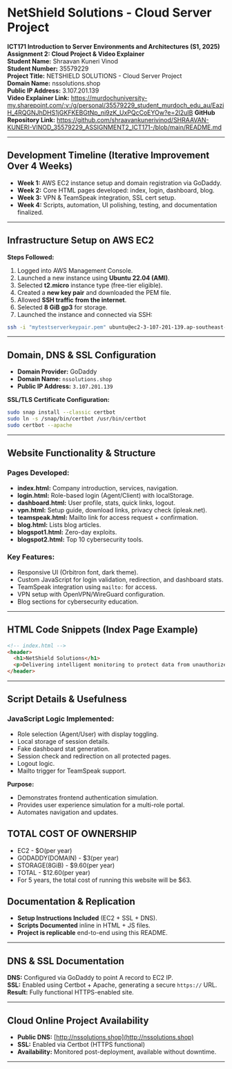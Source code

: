 
# NetShield Solutions - Cloud Server Project

**ICT171 Introduction to Server Environments and Architectures (S1, 2025)**  
**Assignment 2: Cloud Project & Video Explainer**  
**Student Name:** Shraavan Kuneri Vinod  
**Student Number:** 35579229  
**Project Title:** NETSHIELD SOLUTIONS - Cloud Server Project  
**Domain Name:** nssolutions.shop  
**Public IP Address:** 3.107.201.139  
**Video Explainer Link:**   https://murdochuniversity-my.sharepoint.com/:v:/g/personal/35579229_student_murdoch_edu_au/EaziH_4RQGNJhDHS1jGKFKEBGtNp_ni9zK_UxPQcCoEYOw?e=2l2uIB
**GitHub Repository Link:**  https://github.com/shraavankunerivinod/SHRAAVAN-KUNERI-VINOD_35579229_ASSIGNMENT2_ICT171-/blob/main/README.md 

---

##  Development Timeline (Iterative Improvement Over 4 Weeks)
- **Week 1:** AWS EC2 instance setup and domain registration via GoDaddy.
- **Week 2:** Core HTML pages developed: index, login, dashboard, blog.
- **Week 3:** VPN & TeamSpeak integration, SSL cert setup.
- **Week 4:** Scripts, automation, UI polishing, testing, and documentation finalized.

---

##  Infrastructure Setup on AWS EC2

**Steps Followed:**
1. Logged into AWS Management Console.
2. Launched a new instance using **Ubuntu 22.04 (AMI)**.
3. Selected **t2.micro** instance type (free-tier eligible).
4. Created a **new key pair** and downloaded the PEM file.
5. Allowed **SSH traffic from the internet**.
6. Selected **8 GiB gp3** for storage.
7. Launched the instance and connected via SSH:

```bash
ssh -i "mytestserverkeypair.pem" ubuntu@ec2-3-107-201-139.ap-southeast-2.compute.amazonaws.com
```

---

##  Domain, DNS & SSL Configuration

- **Domain Provider:** GoDaddy  
- **Domain Name:** `nssolutions.shop`  
- **Public IP Address:** `3.107.201.139`

**SSL/TLS Certificate Configuration:**
```bash
sudo snap install --classic certbot
sudo ln -s /snap/bin/certbot /usr/bin/certbot
sudo certbot --apache
```

---

##  Website Functionality & Structure

### Pages Developed:
- **index.html:** Company introduction, services, navigation.
- **login.html:** Role-based login (Agent/Client) with localStorage.
- **dashboard.html:** User profile, stats, quick links, logout.
- **vpn.html:** Setup guide, download links, privacy check (ipleak.net).
- **teamspeak.html:** Mailto link for access request + confirmation.
- **blog.html:** Lists blog articles.
- **blogspot1.html:** Zero-day exploits.
- **blogspot2.html:** Top 10 cybersecurity tools.

### Key Features:
- Responsive UI (Orbitron font, dark theme).
- Custom JavaScript for login validation, redirection, and dashboard stats.
- TeamSpeak integration using `mailto:` for access.
- VPN setup with OpenVPN/WireGuard configuration.
- Blog sections for cybersecurity education.

---

##  HTML Code Snippets (Index Page Example)
```html
<!-- index.html -->
<header>
  <h1>NetShield Solutions</h1>
  <p>Delivering intelligent monitoring to protect data from unauthorized access using AI + human expertise.</p>
</header>
```

---

##  Script Details & Usefulness

### JavaScript Logic Implemented:
- Role selection (Agent/User) with display toggling.
- Local storage of session details.
- Fake dashboard stat generation.
- Session check and redirection on all protected pages.
- Logout logic.
- Mailto trigger for TeamSpeak support.

**Purpose:**
- Demonstrates frontend authentication simulation.
- Provides user experience simulation for a multi-role portal.
- Automates navigation and updates.

## TOTAL COST OF OWNERSHIP
- EC2 - $O(per year)
- GODADDY(DOMAIN) - $3(per year)
- STORAGE(8GiB) - $9.60(per year)
- TOTAL - $12.60(per year)
- For 5 years, the total cost of running this website will be $63.

##  Documentation & Replication

- **Setup Instructions Included** (EC2 + SSL + DNS).
- **Scripts Documented** inline in HTML + JS files.
- **Project is replicable** end-to-end using this README.

---

##  DNS & SSL Documentation

**DNS:** Configured via GoDaddy to point A record to EC2 IP.  
**SSL:** Enabled using Certbot + Apache, generating a secure `https://` URL.  
**Result:** Fully functional HTTPS-enabled site.

---

##  Cloud Online Project Availability

- **Public DNS:** [http://nssolutions.shop](http://nssolutions.shop)  
- **SSL:** Enabled via Certbot (HTTPS functional)  
- **Availability:** Monitored post-deployment, available without downtime.

---


